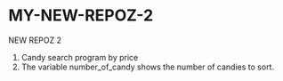 # MY-NEW-REPOZ-2NEW REPOZ 21) Candy search program by price2) The variable number_of_candy shows the number of candies to sort.